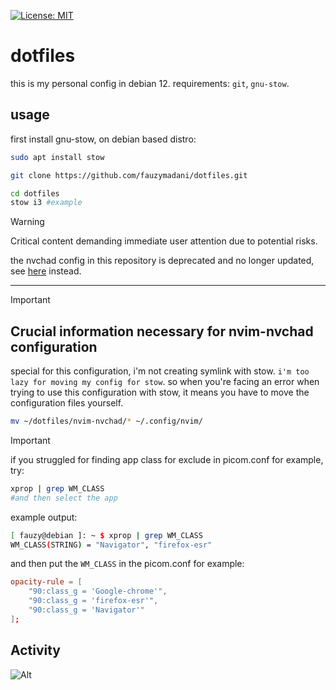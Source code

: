 [![License: MIT](https://img.shields.io/badge/License-MIT-yellow.svg)](https://opensource.org/licenses/MIT)
# dotfiles
this is my personal config in debian 12. 
requirements:
`git`, `gnu-stow`.

## usage
first install gnu-stow, on debian based distro:
```bash
sudo apt install stow
```
```bash
git clone https://github.com/fauzymadani/dotfiles.git
```
```bash
cd dotfiles
stow i3 #example
```
> [!WARNING]
> Critical content demanding immediate user attention due to potential risks.

the nvchad config in this repository is deprecated and no longer updated, see 
<a href="https://github.com/fauzymadani/nvchad-config">here</a> instead.

<hr>

> [!IMPORTANT]  
> ## Crucial information necessary for nvim-nvchad configuration
special for this configuration, i'm not creating symlink with stow. `i'm too lazy for moving my config for stow`. so when you're facing an error when trying to use this configuration with stow, it means you have to move the configuration files yourself.
```bash
mv ~/dotfiles/nvim-nvchad/* ~/.config/nvim/
```

> [!IMPORTANT]  
if you struggled for finding app class for exclude in picom.conf for example, try:
```bash
xprop | grep WM_CLASS
#and then select the app
```
example output:
```bash
[ fauzy@debian ]: ~ $ xprop | grep WM_CLASS
WM_CLASS(STRING) = "Navigator", "firefox-esr"
```
and then put the `WM_CLASS` in the picom.conf for example:
```conf
opacity-rule = [
    "90:class_g = 'Google-chrome'",
    "90:class_g = 'firefox-esr'",
    "90:class_g = 'Navigator'"
];
```

## Activity
![Alt](https://repobeats.axiom.co/api/embed/5ba5f29cccfc8a53d092ff53efe89d020c42fc97.svg "Repobeats analytics image")
